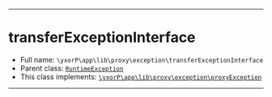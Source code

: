 ***

# transferExceptionInterface





* Full name: `\yxorP\app\lib\proxy\exception\transferExceptionInterface`
* Parent class: [`RuntimeException`](../../../../../RuntimeException.md)
* This class implements:
[`\yxorP\app\lib\proxy\exception\proxyException`](./proxyException.md)






***

